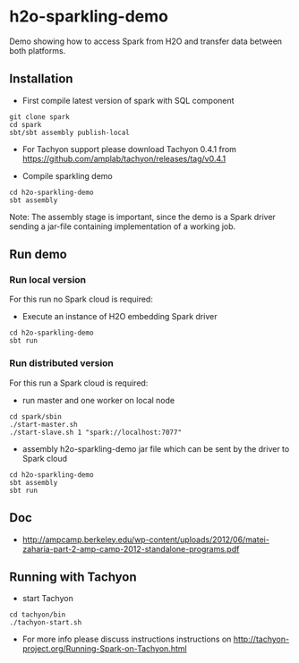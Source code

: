 h2o-sparkling-demo
==================

Demo showing how to access Spark from H2O and transfer data between both platforms.

## Installation

  - First compile latest version of spark with SQL component
  ```
  git clone spark
  cd spark
  sbt/sbt assembly publish-local
  ```
    
  - For Tachyon support please download Tachyon 0.4.1 from https://github.com/amplab/tachyon/releases/tag/v0.4.1
  
  - Compile sparkling demo
  ```
  cd h2o-sparkling-demo
  sbt assembly
  ```

Note: The assembly stage is important, since the demo is a Spark driver sending a jar-file containing implementation of a working job.

## Run demo

### Run local version
For this run no Spark cloud is required:

  - Execute an instance of H2O embedding Spark driver
  ```
  cd h2o-sparkling-demo
  sbt run
  ```

### Run distributed version
For this run a Spark cloud is required:
  - run master and one worker on local node
  ```
  cd spark/sbin
  ./start-master.sh
  ./start-slave.sh 1 "spark://localhost:7077"
  ```

  - assembly h2o-sparkling-demo jar file which can be sent by the driver to Spark cloud
  ```
  cd h2o-sparkling-demo
  sbt assembly
  sbt run
  ```

## Doc

 - http://ampcamp.berkeley.edu/wp-content/uploads/2012/06/matei-zaharia-part-2-amp-camp-2012-standalone-programs.pdf


## Running with Tachyon
  - start Tachyon
  ```
  cd tachyon/bin
  ./tachyon-start.sh
  ```
 - For more info please discuss instructions instructions on http://tachyon-project.org/Running-Spark-on-Tachyon.html


